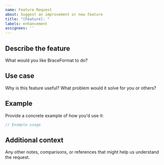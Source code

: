 ```yaml
---
name: Feature Request
about: Suggest an improvement or new feature
title: "[Feature]: "
labels: enhancement
assignees: ''
---
```


## Describe the feature

What would you like BraceFormat to do?

## Use case

Why is this feature useful? What problem would it solve for you or others?

## Example

Provide a concrete example of how you'd use it:
```ts
// Example usage
```

## Additional context

Any other notes, comparisons, or references that might help us understand the request.
